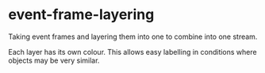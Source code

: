 # event-frame-layering
Taking event frames and layering them into one to combine into one stream. 

Each layer has its own colour. This allows easy labelling in conditions where objects may be very similar. 
